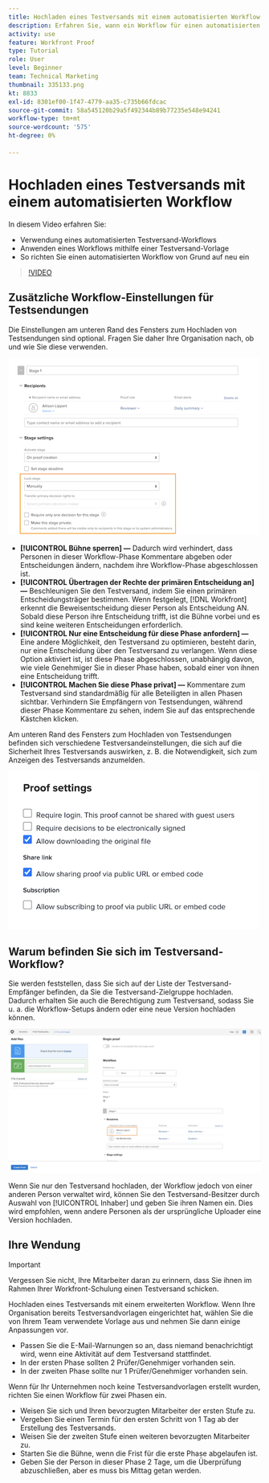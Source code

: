 ```yaml
---
title: Hochladen eines Testversands mit einem automatisierten Workflow
description: Erfahren Sie, wann ein Workflow für einen automatisierten Testversand verwendet werden soll, wie ein Workflow mit einer Testversand-Vorlage angewendet werden kann und wie ein automatisierter Workflow von Grund auf eingerichtet wird.
activity: use
feature: Workfront Proof
type: Tutorial
role: User
level: Beginner
team: Technical Marketing
thumbnail: 335133.png
kt: 8833
exl-id: 8301ef00-1f47-4779-aa35-c735b66fdcac
source-git-commit: 58a545120b29a5f492344b89b77235e548e94241
workflow-type: tm+mt
source-wordcount: '575'
ht-degree: 0%

---
```


# Hochladen eines Testversands mit einem automatisierten Workflow

In diesem Video erfahren Sie:

* Verwendung eines automatisierten Testversand-Workflows
* Anwenden eines Workflows mithilfe einer Testversand-Vorlage
* So richten Sie einen automatisierten Workflow von Grund auf neu ein

>[!VIDEO](https://video.tv.adobe.com/v/335133/?quality=12)



## Zusätzliche Workflow-Einstellungen für Testsendungen

Die Einstellungen am unteren Rand des Fensters zum Hochladen von Testsendungen sind optional. Fragen Sie daher Ihre Organisation nach, ob und wie Sie diese verwenden.

![Ein Bild der [!UICONTROL Neuer Testversand ]mit dem [!UICONTROL Staging-Einstellungen] hervorgehoben.](assets/additional-proof-workflow-settings.png)

* **[!UICONTROL Bühne sperren] —** Dadurch wird verhindert, dass Personen in dieser Workflow-Phase Kommentare abgeben oder Entscheidungen ändern, nachdem ihre Workflow-Phase abgeschlossen ist.
* **[!UICONTROL Übertragen der Rechte der primären Entscheidung an] —** Beschleunigen Sie den Testversand, indem Sie einen primären Entscheidungsträger bestimmen. Wenn festgelegt, [!DNL Workfront] erkennt die Beweisentscheidung dieser Person als Entscheidung AN. Sobald diese Person ihre Entscheidung trifft, ist die Bühne vorbei und es sind keine weiteren Entscheidungen erforderlich.
* **[!UICONTROL Nur eine Entscheidung für diese Phase anfordern] —** Eine andere Möglichkeit, den Testversand zu optimieren, besteht darin, nur eine Entscheidung über den Testversand zu verlangen. Wenn diese Option aktiviert ist, ist diese Phase abgeschlossen, unabhängig davon, wie viele Genehmiger Sie in dieser Phase haben, sobald einer von ihnen eine Entscheidung trifft.
* **[!UICONTROL Machen Sie diese Phase privat] —** Kommentare zum Testversand sind standardmäßig für alle Beteiligten in allen Phasen sichtbar. Verhindern Sie Empfängern von Testsendungen, während dieser Phase Kommentare zu sehen, indem Sie auf das entsprechende Kästchen klicken.

Am unteren Rand des Fensters zum Hochladen von Testsendungen befinden sich verschiedene Testversandeinstellungen, die sich auf die Sicherheit Ihres Testversands auswirken, z. B. die Notwendigkeit, sich zum Anzeigen des Testversands anzumelden.

<!--
Learn more about these in the Proof settings section of the Configure a proof article.
-->

![Ein Bild der [!UICONTROL Testversandeinstellungen] Abschnitt des Fensters zum Testversand-Upload.](assets/additional-proof-workflow-settings-2.png)

<!--
### Learn more
* Automated workflow overview
* Automated workflow stages overview
-->

<!--
### Guides
* Plan an advanced workflow worksheet
-->

## Warum befinden Sie sich im Testversand-Workflow?

Sie werden feststellen, dass Sie sich auf der Liste der Testversand-Empfänger befinden, da Sie die Testversand-Zielgruppe hochladen. Dadurch erhalten Sie auch die Berechtigung zum Testversand, sodass Sie u. a. die Workflow-Setups ändern oder eine neue Version hochladen können.

![Ein Bild des Fensters zum Hochladen des Testversands, in dem der Besitzer des Testversands in der Empfängerliste hervorgehoben ist.](assets/proof-owner.png)

Wenn Sie nur den Testversand hochladen, der Workflow jedoch von einer anderen Person verwaltet wird, können Sie den Testversand-Besitzer durch Auswahl von [!UICONTROL Inhaber] und geben Sie ihren Namen ein. Dies wird empfohlen, wenn andere Personen als der ursprüngliche Uploader eine Version hochladen.

## Ihre Wendung

>[!IMPORTANT]
>
>Vergessen Sie nicht, Ihre Mitarbeiter daran zu erinnern, dass Sie ihnen im Rahmen Ihrer Workfront-Schulung einen Testversand schicken.


Hochladen eines Testversands mit einem erweiterten Workflow. Wenn Ihre Organisation bereits Testversandvorlagen eingerichtet hat, wählen Sie die von Ihrem Team verwendete Vorlage aus und nehmen Sie dann einige Anpassungen vor.

* Passen Sie die E-Mail-Warnungen so an, dass niemand benachrichtigt wird, wenn eine Aktivität auf dem Testversand stattfindet.
* In der ersten Phase sollten 2 Prüfer/Genehmiger vorhanden sein.
* In der zweiten Phase sollte nur 1 Prüfer/Genehmiger vorhanden sein.

Wenn für Ihr Unternehmen noch keine Testversandvorlagen erstellt wurden, richten Sie einen Workflow für zwei Phasen ein.

* Weisen Sie sich und Ihren bevorzugten Mitarbeiter der ersten Stufe zu.
* Vergeben Sie einen Termin für den ersten Schritt von 1 Tag ab der Erstellung des Testversands.
* Weisen Sie der zweiten Stufe einen weiteren bevorzugten Mitarbeiter zu.
* Starten Sie die Bühne, wenn die Frist für die erste Phase abgelaufen ist.
* Geben Sie der Person in dieser Phase 2 Tage, um die Überprüfung abzuschließen, aber es muss bis Mittag getan werden.


